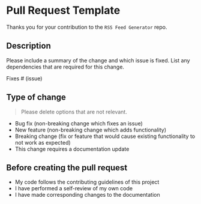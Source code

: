 # Pull Request Template

Thanks you for your contribution to the `RSS Feed Generator` repo. 

## Description

Please include a summary of the change and which issue is fixed. List any dependencies that are required for this change.

Fixes # (issue)

## Type of change

> Please delete options that are not relevant.

- Bug fix (non-breaking change which fixes an issue)
- New feature (non-breaking change which adds functionality)
- Breaking change (fix or feature that would cause existing functionality to not work as expected)
- This change requires a documentation update

## Before creating the pull  request

-  My code follows the contributing guidelines of this project
- I have performed a self-review of my own code
- I have made corresponding changes to the documentation
